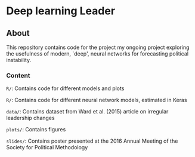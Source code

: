 # Deep learning Leader

## About
This repository contains code for the project my ongoing project exploring the usefulness of modern, `deep', neural networks for forecasting political instability.
### Content
`R/`: Contains code for different models and plots

`R/`: Contains code for different neural network models, estimated in Keras

`data/`: Contains dataset from Ward et al. (2015) article on irregular leadership changes

`plots/`: Contains figures

`slides/`: Contains poster presented at the 2016  Annual Meeting of the Society for Political Methodology
